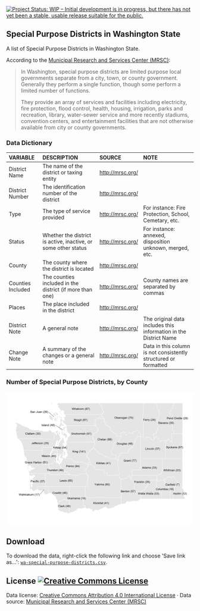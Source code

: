 
[![Project Status: WIP – Initial development is in progress, but there has not yet been a stable, usable release suitable for the public.](http://www.repostatus.org/badges/latest/wip.svg)](http://www.repostatus.org/#wip)

Special Purpose Districts in Washington State
---------------------------------------------

A list of Special Purpose Districts in Washington State.

According to the [Municipal Research and Services Center (MRSC)](http://mrsc.org/Home.aspx):

> In Washington, special purpose districts are limited purpose local governments separate from a city, town, or county government. Generally they perform a single function, though some perform a limited number of functions.
>
> They provide an array of services and facilities including electricity, fire protection, flood control, health, housing, irrigation, parks and recreation, library, water-sewer service and more recently stadiums, convention centers, and entertainment facilities that are not otherwise available from city or county governments.

### Data Dictionary

| VARIABLE          | DESCRIPTION                                                    | SOURCE             | NOTE                                                             |
|:------------------|:---------------------------------------------------------------|:-------------------|:-----------------------------------------------------------------|
| District Name     | The name of the district or taxing entity                      | <http://mrsc.org/> |                                                                  |
| District Number   | The identification number of the district                      | <http://mrsc.org/> |                                                                  |
| Type              | The type of service provided                                   | <http://mrsc.org/> | For instance: Fire Protection, School, Cemetary, etc.            |
| Status            | Whether the district is active, inactive, or some other status | <http://mrsc.org/> | For instance: annexed, disposition unknown, merged, etc.         |
| County            | The county where the district is located                       | <http://mrsc.org/> |                                                                  |
| Counties Included | The counties included in the district (if more than one)       | <http://mrsc.org/> | County names are separated by commas                             |
| Places            | The place included in the district                             | <http://mrsc.org/> |                                                                  |
| District Note     | A general note                                                 | <http://mrsc.org/> | The original data includes this information in the District Name |
| Change Note       | A summary of the changes or a general note                     | <http://mrsc.org/> | Data in this column is not consistently structured or formatted  |

### Number of Special Purpose Districts, by County

![](https://github.com/tiernanmartin/datasets/raw/master/wa-special-purpose-districts/resources/spd-county-map.png)

Download
--------

To download the data, right-click the following link and choose 'Save link as...': [`wa-special-purpose-districts.csv`](https://github.com/tiernanmartin/datasets/raw/master/wa-special-purpose-districts/data/wa-special-purpose-districts.csv).

License <a rel="license" href="http://creativecommons.org/licenses/by/4.0/"><img alt="Creative Commons License" style="border-width:0" src="https://i.creativecommons.org/l/by/4.0/80x15.png" /></a>
----------------------------------------------------------------------------------------------------------------------------------------------------------------------------------------------------

Data license: [Creative Commons Attribution 4.0 International License](http://creativecommons.org/licenses/by/4.0/) · Data source: [Municipal Research and Services Center (MRSC)](http://mrsc.org/Home.aspx)
